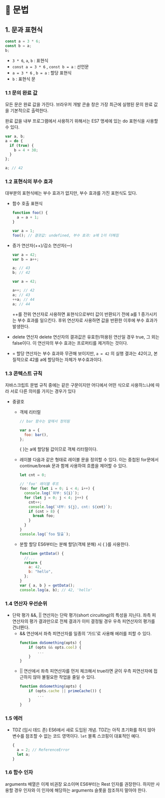 # 📍 문법

## 1. 문과 표현식

```jsx
const a = 3 * 6;
const b = a;
b;
```

- `3 * 6`, `a`, `b` : 표현식
- `const a = 3 * 6` , `const b = a` : 선언문
- `a = 3 * 6` , `b = a` : 할당 표현식
- `b` : 표현식 문

### 1.1 문의 완료 값

모든 문은 완료 값을 가진다. 브라우저 개발 콘솔 창은 가장 최근에 실행된 문의 완료 값을 기본적으로 출력한다.

완료 값을 내부 프로그램에서 사용하기 위해서는 ES7 명세에 있는 do 표현식을 사용할 수 있다.

```jsx
var a, b;
a = do {
  if (true) {
    b = 4 + 38;
  }
};

a; // 42
```

### 1.2 표현식의 부수 효과

대부분의 표현식에는 부수 효과가 없지만, 부수 효과를 가진 표현식도 있다.

- 함수 호출 표현식

  ```jsx
  function foo() {
    a = a + 1;
  }

  var a = 1;
  foo(); // 결괏값: undefined, 부수 효과: a에 1이 더해짐
  ```

- 증가 연산자(++)/감소 연산자(—)

  ```jsx
  var a = 42;
  var b = a++;

  a; // 43
  b; // 42

  var a = 42;

  a++; // 42
  a; // 43
  ++a; // 44
  a; // 44
  ```

  ++를 전위 연산자로 사용하면 표현식으로부터 값이 반환되기 전에 a를 1 증가시키는 부수 효과를 일으킨다. 후위 연산자로 사용하면 값을 반환한 이후에 부수 효과가 발생한다.

- delete 연산자
  delete 연산자의 결과값은 유효한/허용된 연산일 경우 true, 그 외는 false이다. 이 연산자의 부수 효과는 프로퍼티를 제거하는 것이다.
- = 할당 연산자는 부수 효과와 무관해 보이지만, `a = 42` 의 실행 결과는 42이고, 본질적으로 42를 a에 할당하는 자체가 부수효과이다.

### 1.3 콘텍스트 규칙

자바스크립트 문법 규칙 중에는 같은 구문이지만 어디에서 어떤 식으로 사용하느냐에 따라 서로 다른 의미를 가지는 경우가 있다

- 중괄호

  - 객체 리터럴

    ```jsx
    // bar 함수는 앞에서 정의됨

    var a = {
      foo: bar(),
    };
    ```

    { }는 a에 할당될 값이므로 객체 리터럴이다.

  - 레이블
    다음과 같은 형태로 레이블 문을 정의할 수 있다. 이는 중첩된 for문에서 continue/break 문과 함께 사용하여 흐름을 제어할 수 있다.

    ```jsx
    let cnt = 0;

    // 'foo' 레이블 루프
    foo: for (let i = 0; i < 4; i++) {
      console.log(`외부: ${i}`);
      for (let j = 0; j < 4; j++) {
        cnt++;
        console.log(`내부: ${j}, cnt: ${cnt}`);
        if (cnt > 8) {
          break foo;
        }
      }
    }
    console.log(`foo 탈출`);
    ```

  - 분할 할당
    ES6부터는 분해 할당(객체 분해) 시 { }를 사용한다.
    ```jsx
    function getData() {
      //...
      return {
        a: 42,
        b: "hello",
      };
    }
    var { a, b } = getData();
    console.log(a, b); // 42, 'hello'
    ```

### 1.4 연산자 우선순위

- 단락 평가
  &&, || 연산자는 단락 평가(short circuiting)의 특성을 지닌다. 좌측 피연산자의 평가 결과만으로 전체 결과가 이미 결정될 경우 우측 피연산자의 평가를 건너뛴다.
  - && 연산에서 좌측 피연산자를 일종의 ‘가드’로 사용해 에러를 피할 수 있다.
    ```jsx
    function doSomething(opts) {
        if (opts && opts.cool) {
            ...
        }
    }
    ```
  - || 연산에서 좌측 피연산자를 먼저 체크해서 true라면 굳이 우측 피연산자에 접근하지 않아 불필요한 작업을 줄일 수 있다.
    ```jsx
    function doSomething(opts) {
        if (opts.cache || primeCache()) {
            ...
        }
    }
    ```

### 1.5 에러

- TDZ (임시 데드 존)
  ES6에서 새로 도입된 개념. TDZ는 아직 초기화를 하지 않아 변수를 참조할 수 없는 코드 영역이다.
  `let` 블록 스코핑이 대표적인 예다.
  ```jsx
  {
    a = 2; // ReferenceError
    let a;
  }
  ```

### 1.6 함수 인자

arguments 배열은 이제 비권장 요소이며 ES6부터는 Rest 인자를 권장한다. 하지만 사용할 경우 인자와 이 인자에 해당하는 arguments 슬롯을 참조하지 말아야 한다.

